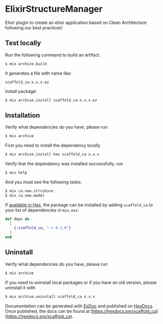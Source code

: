 # ElixirStructureManager

Elixir plugin to create an elixir application based on Clean Architecture following our best practices!

## Test locally

Run the following command to build an artifact.

```bash
$ mix archive.build
```

It generates a file with name like:

```
scaffold_ca-x.x.x.ez
```

Install package:
```bash
$ mix archive.install scaffold_ca-x.x.x.ez
``` 

## Installation

Verify what dependencies do you have, please run
```bash
$ mix archive
```

First you need to install the dependency locally

```bash
$ mix archive.install hex scaffold_ca x.x.x
```

Verify that the dependency was installed successfully, run

```bash
$ mix help
```

And you must see the following tasks:
```bash
$ mix ca.new.strcuture
$ mix ca.new.model
```

If [available in Hex](https://hex.pm/docs/publish), the package can be installed
by adding `scaffold_ca` to your list of dependencies in `mix.exs`:

```elixir
def deps do
  [
    {:scaffold_ca, "~> 0.1.0"}
  ]
end
```

## Uninstall
Verify what dependencies do you have, please run
```bash
$ mix archive
```

If you need to uninstall local packages or if you have an old version, please uninstall it with

```bash
$ mix archive.uninstall scaffold_ca x.x.x
```

Documentation can be generated with [ExDoc](https://github.com/elixir-lang/ex_doc)
and published on [HexDocs](https://hexdocs.pm). Once published, the docs can
be found at [https://hexdocs.pm/scaffold_ca](https://hexdocs.pm/scaffold_ca).


